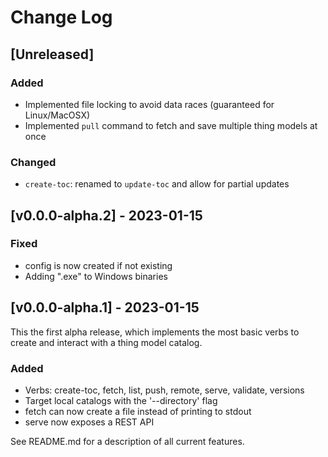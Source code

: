 # Change Log

## [Unreleased]

### Added

- Implemented file locking to avoid data races (guaranteed for Linux/MacOSX)
- Implemented ```pull``` command to fetch and save multiple thing models at once 

### Changed

- ```create-toc```: renamed to ```update-toc``` and allow for partial updates


## [v0.0.0-alpha.2] - 2023-01-15

### Fixed

- config is now created if not existing
- Adding ".exe" to Windows binaries 


## [v0.0.0-alpha.1] - 2023-01-15

This the first alpha release, which implements the most basic verbs to create and interact with a thing model catalog. 

### Added

- Verbs: create-toc, fetch, list, push, remote, serve, validate, versions 
- Target local catalogs with the '--directory' flag
- fetch can now create a file instead of printing to stdout 
- serve now exposes a REST API

See README.md for a description of all current features.
